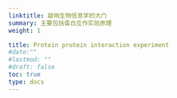 ```yaml
---
linktitle: 敲响生物信息学的大门
summary: 主要包括蛋白互作实验原理
weight: 1

title: Protein protein interaction experiment
#date:""
#lastmod: ""
#draft: false
toc: true
type: docs
---
```



